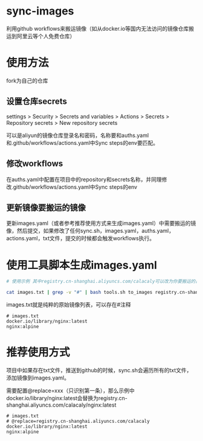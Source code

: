 # sync-images

利用github workflows来搬运镜像（如从docker.io等国内无法访问的镜像仓库搬运到阿里云等个人免费仓库）

# 使用方法

fork为自己的仓库

## 设置仓库secrets

settings > Security > Secrets and variables > Actions > Secrets > Repository secrets > New repository secrets

可以是aliyun的镜像仓库登录名和密码，名称要和auths.yaml和.github/workflows/actions.yaml中Sync steps的env要匹配。

## 修改workflows

在auths.yaml中配置在项目中的repository和secrets名称，并同理修改.github/workflows/actions.yaml中Sync steps的env

## 更新镜像要搬运的镜像

更新images.yaml（或者参考推荐使用方式来生成images.yaml）中需要搬运的镜像，然后提交，如果修改了任何sync.sh，images.yaml，auths.yaml，actions.yaml，txt文件，提交的时候都会触发workflows执行。

# 使用工具脚本生成images.yaml

```bash
# 使用示例 其中registry.cn-shanghai.aliyuncs.com/calacaly可以改为你要搬运的目标仓库地址

cat images.txt | grep -v "#" | bash tools.sh to_images registry.cn-shanghai.aliyuncs.com/calacaly --suffix
```

images.txt就是纯粹的原始镜像列表，可以存在#注释

```textile
# images.txt
docker.io/library/nginx:latest
nginx:alpine
```

# 推荐使用方式

项目中如果存在txt文件，推送到github的时候，sync.sh会遍历所有的txt文件，添加镜像到images.yaml。

需要配置@replace=xxx（只识别第一条），那么示例中docker.io/library/nginx:latest会替换为registry.cn-shanghai.aliyuncs.com/calacaly/nginx:latest

```textile
# images.txt
# @replace=registry.cn-shanghai.aliyuncs.com/calacaly
docker.io/library/nginx:latest
nginx:alpine
```